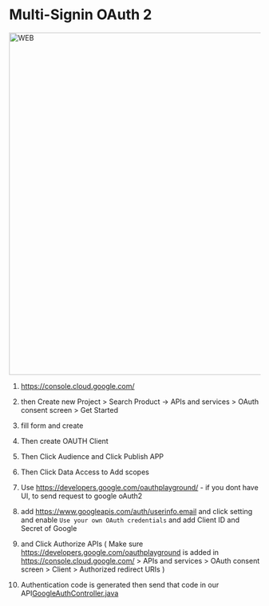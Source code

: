 # Multi-Signin OAuth 2
<img width="1360" height="686" alt="WEB" src="https://github.com/user-attachments/assets/3891e68b-4be4-40a2-a719-4574aca7a657" />

1. https://console.cloud.google.com/
2. then Create new Project >  Search Product -> APIs and services > OAuth consent screen > Get Started
3. fill form and create
4. Then create OAUTH Client 
5. Then Click Audience and Click Publish APP
6. Then Click Data Access to Add scopes

7. Use https://developers.google.com/oauthplayground/ - if you dont have UI, to send request to google oAuth2
8. add https://www.googleapis.com/auth/userinfo.email and click setting and enable `Use your own OAuth credentials` and add Client ID and Secret of Google
9. and Click Authorize APIs ( Make sure https://developers.google.com/oauthplayground is added in https://console.cloud.google.com/ > APIs and services > OAuth consent screen > Client > Authorized redirect URIs )
10. Authentication code is generated then send that code in our API[GoogleAuthController.java](src/main/java/com/example/multi_signin/GoogleAuthController.java)
